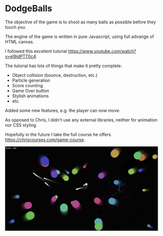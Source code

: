 # DodgeBalls

The objective of the game is to shoot as many balls as possible before they touch you.

The engine of the game is written in pure Javascript, using full advange of HTML canvas.

I followed this excellent tutorial https://www.youtube.com/watch?v=eI9idPTT0c4.

The tutorial has lots of things that make it pretty complete:
  * Object collision (bounce, destruction, etc.)
  * Particle generation
  * Score counting
  * Game Over button
  * Stylish animations
  * etc.

Added some new features, e.g. the player can now move.

As opposed to Chris, I didn't use any external libraries, neither for animation nor CSS styling.

Hopefully in the future I take the full course he offers https://chriscourses.com/game-course.

![screenshot](./screenshot.png)
